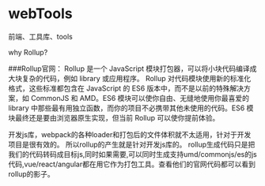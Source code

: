 # webTools
前端、工具库、tools

why Rollup?

###Rollup官网：
Rollup 是一个 JavaScript 模块打包器，可以将小块代码编译成大块复杂的代码，例如 library 或应用程序。
Rollup 对代码模块使用新的标准化格式，这些标准都包含在 JavaScript 的 ES6 版本中，而不是以前的特殊解决方案，如 CommonJS 和 AMD。ES6 模块可以使你自由、无缝地使用你最喜爱的 library 中那些最有用独立函数，而你的项目不必携带其他未使用的代码。ES6 模块最终还是要由浏览器原生实现，但当前 Rollup 可以使你提前体验。


开发js库，webpack的各种loader和打包后的文件体积就不太适用，针对于开发项目是很有效的。
所以rollup的产生就是针对开发js库的。
rollup生成代码只是把我们的代码转码成目标js,同时如果需要,可以同时生成支持umd/commonjs/es的js代码,vue/react/angular都在用它作为打包工具。查看他们的官网代码都可以看到rollup的影子。
